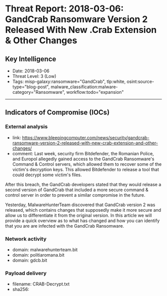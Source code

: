 # Threat Report: 2018-03-06: GandCrab Ransomware Version 2 Released With New .Crab Extension & Other Changes


## Key Intelligence
* Date: 2018-03-06
* Threat Level: 3 (Low)
* Tags: misp-galaxy:ransomware="GandCrab", tlp:white, osint:source-type="blog-post", malware_classification:malware-category="Ransomware", workflow:todo="expansion"

---

## Indicators of Compromise (IOCs)
### External analysis
* link: https://www.bleepingcomputer.com/news/security/gandcrab-ransomware-version-2-released-with-new-crab-extension-and-other-changes/
* comment: Last week, security firm Bitdefender, the Romanian Police, and Europol allegedly gained access to the GandCrab Ransomware's Command & Control servers, which allowed them to recover some of the victim's decryption keys. This allowed Bitdefender to release a tool that could decrypt some victim's files.

After this breach, the GandCrab developers stated that they would release a second version of GandCrab that included a more secure command & control server in order to prevent a similar compromise in the future.

Yesterday, MalwareHunterTeam discovered that GandCrab version 2 was released, which contains changes that supposedly make it more secure and allow us to differentiate it from the original version. In this article we will provide a quick overview as to what has changed and how you can identify that you are are infected with the GandCrab Ransomware.

### Network activity
* domain: malwarehunterteam.bit
* domain: politiaromana.bit
* domain: gdcb.bit

### Payload delivery
* filename: CRAB-Decrypt.txt
* sha256: <sha256>
